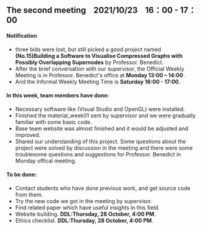## The second meeting &nbsp;&nbsp;  2021/10/23   &nbsp;&nbsp; 16：00 - 17：00
#### Notification
 * three bids were lost, but still picked a good project named 
**(No.15)Building a Software to Visualise Compressed Graphs with Possibly Overlapping Supernodes** by Professor. Benedict. 
 * After the brief conversation with our supervisor, the Official Weekly Meeting is in Professor. Benedict's office at  **Monday 13:00 – 14:00** .
 * And the Informal Weekly Meeting Time is **Saturday 16:00 - 17:00**.

#### In this week, team members have done:
 * Necessary software like (Visual Studio and OpenGL) were installed.
 * Finished the material_week01 sent by supervisor and we were gradually familiar with some basic code.
 *  Base team website was almost finished and it would be adjusted and improved.
 *  Shared our understanding of this project. Some questions about the project were solved by discussion in the meeting and there were some troublesome questions and suggestions for Professor. Benedict in Monday offical meeting.
  
#### To be done:
* Contact students who have done previous work, and get source code from them.
* Try the new code we got in the meeting by supervisor.
* Find related paper which have useful insights in this field.
* Website building. **DDL:Thursday, 28 October, 4:00 PM**.
* Ethics checklist. **DDL:Thursday, 28 October, 4:00 PM**.

